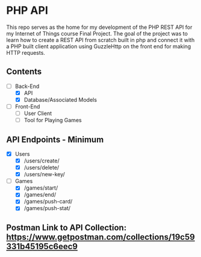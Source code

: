 # PHP API
This repo serves as the home for my development of the PHP REST API for my Internet of Things course Final Project. The goal of the project was to learn how to create a REST API from scratch built in php and connect it with a PHP built client application using GuzzleHttp on the front end for making HTTP requests.

## Contents
- [ ] Back-End
     - [x] API 
     - [x] Database/Associated Models 
- [ ] Front-End
     - [ ] User Client
     - [ ] Tool for Playing Games

## API Endpoints - Minimum
 - [x] Users
     - [x] /users/create/
     - [x] /users/delete/
     - [x] /users/new-key/
- [ ] Games
     - [x] /games/start/
     - [x] /games/end/
     - [x] /games/push-card/
     - [x] /games/push-stat/

## Postman Link to API Collection: https://www.getpostman.com/collections/19c59331b45195c6eec9

